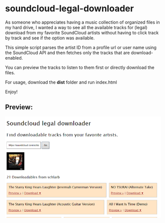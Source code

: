# soundcloud-legal-downloader

As someone who appreciates having a music collection of organized files in my hard drive, I wanted a way to see all the available tracks for (legal) download from my favorite SoundCloud artists without having to click track by track and see if the option was available.

This simple script parses the artist ID from a profile url or user name using the SoundCloud API and then fetches only the tracks that are download-enabled.

You can preview the tracks to listen to them first or directly download the files.

For usage, download the **dist** folder and run index.html

Enjoy!

## Preview:
![Preview](/app/preview.png?raw=true)
